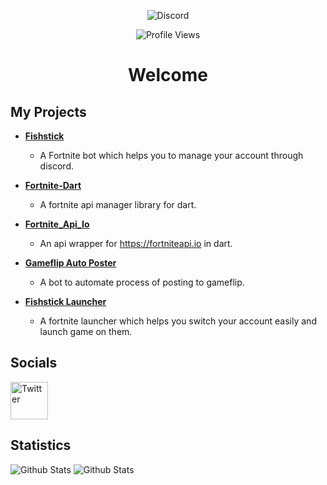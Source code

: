 <div align="center">

![Discord](https://discord.c99.nl/widget/theme-3/727224012912197652.png)
 
</div>

<div align="center">
 
![Profile Views](https://gpvc.arturio.dev/xFijo)

# Welcome

</div>

## My Projects
* **[Fishstick](https://discord.gg/fishstick)**
  * A Fortnite bot which helps you to manage your account through discord.

* **[Fortnite-Dart](https://github.com/vanxh/fortnite-dart)**
  * A fortnite api manager library for dart.

* **[Fortnite_Api_Io](https://github.com/vanxh/fortnite_api_io)**
  * An api wrapper for https://fortniteapi.io in dart.

* **[Gameflip Auto Poster](https://github.com/vanxh/Gameflip-Auto-Poster)**
  * A bot to automate process of posting to gameflip.

* **[Fishstick Launcher](https://github.com/vanxh/Fishstick-Launcher)**
  * A fortnite launcher which helps you switch your account easily and launch game on them.

## Socials
<a href="https://twitter.com/Vanxhh">
        <img src="https://cdn2.iconfinder.com/data/icons/black-white-social-media/32/twitter_online_social_media-512.png" height="60px" draggable="false" alt="Twitter"/>
    </a>
   
</br>
<p align="left">
</a> 
</p>

## Statistics
<img src="https://github-readme-stats.vercel.app/api/top-langs/?username=vanxh&layout=compact" alt="Github Stats"/>
<img src="https://github-readme-stats.vercel.app/api?username=vanxh&show_icons=true&theme=dark&count_private=true" alt="Github Stats"/>
